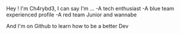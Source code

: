 Hey ! I'm Ch4rybd3, I can say I'm ...
-A tech enthusiast
-A blue team experienced profile
-A red team Junior and wannabe

And I'm on Github to learn how to be a better Dev
